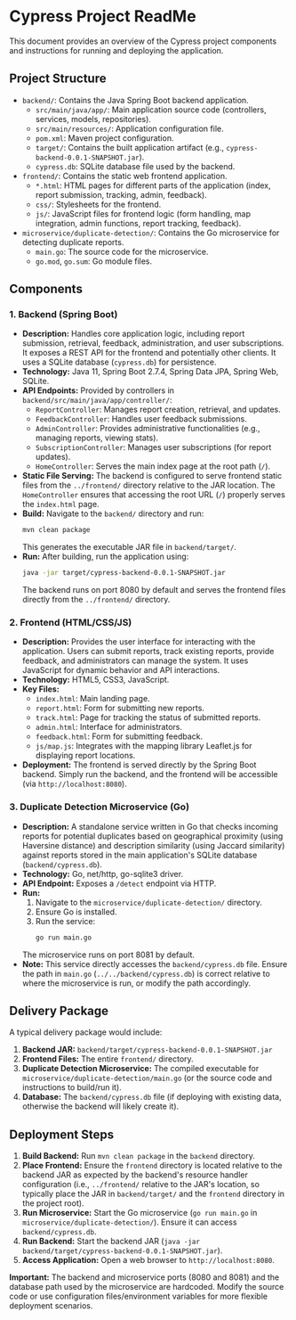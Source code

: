 # Cypress Project ReadMe

This document provides an overview of the Cypress project components and instructions for running and deploying the application.

## Project Structure

-   `backend/`: Contains the Java Spring Boot backend application.
    -   `src/main/java/app/`: Main application source code (controllers, services, models, repositories).
    -   `src/main/resources/`: Application configuration file.
    -   `pom.xml`: Maven project configuration.
    -   `target/`: Contains the built application artifact (e.g., `cypress-backend-0.0.1-SNAPSHOT.jar`).
    -   `cypress.db`: SQLite database file used by the backend.
-   `frontend/`: Contains the static web frontend application.
    -   `*.html`: HTML pages for different parts of the application (index, report submission, tracking, admin, feedback).
    -   `css/`: Stylesheets for the frontend.
    -   `js/`: JavaScript files for frontend logic (form handling, map integration, admin functions, report tracking, feedback).
-   `microservice/duplicate-detection/`: Contains the Go microservice for detecting duplicate reports.
    -   `main.go`: The source code for the microservice.
    -   `go.mod`, `go.sum`: Go module files.

## Components

### 1. Backend (Spring Boot)

-   **Description:** Handles core application logic, including report submission, retrieval, feedback, administration, and user subscriptions. It exposes a REST API for the frontend and potentially other clients. It uses a SQLite database (`cypress.db`) for persistence.
-   **Technology:** Java 11, Spring Boot 2.7.4, Spring Data JPA, Spring Web, SQLite.
-   **API Endpoints:** Provided by controllers in `backend/src/main/java/app/controller/`:
    -   `ReportController`: Manages report creation, retrieval, and updates.
    -   `FeedbackController`: Handles user feedback submissions.
    -   `AdminController`: Provides administrative functionalities (e.g., managing reports, viewing stats).
    -   `SubscriptionController`: Manages user subscriptions (for report updates).
    -   `HomeController`: Serves the main index page at the root path (`/`).
-   **Static File Serving:** The backend is configured to serve frontend static files from the `../frontend/` directory relative to the JAR location. The `HomeController` ensures that accessing the root URL (`/`) properly serves the `index.html` page.
-   **Build:** Navigate to the `backend/` directory and run:
    ```bash
    mvn clean package
    ```
    This generates the executable JAR file in `backend/target/`.
-   **Run:** After building, run the application using:
    ```bash
    java -jar target/cypress-backend-0.0.1-SNAPSHOT.jar
    ```
    The backend runs on port 8080 by default and serves the frontend files directly from the `../frontend/` directory.

### 2. Frontend (HTML/CSS/JS)

-   **Description:** Provides the user interface for interacting with the application. Users can submit reports, track existing reports, provide feedback, and administrators can manage the system. It uses JavaScript for dynamic behavior and API interactions.
-   **Technology:** HTML5, CSS3, JavaScript.
-   **Key Files:**
    -   `index.html`: Main landing page.
    -   `report.html`: Form for submitting new reports.
    -   `track.html`: Page for tracking the status of submitted reports.
    -   `admin.html`: Interface for administrators.
    -   `feedback.html`: Form for submitting feedback.
    -   `js/map.js`: Integrates with the mapping library Leaflet.js for displaying report locations.
-   **Deployment:** The frontend is served directly by the Spring Boot backend. Simply run the backend, and the frontend will be accessible (via `http://localhost:8080`).

### 3. Duplicate Detection Microservice (Go)

-   **Description:** A standalone service written in Go that checks incoming reports for potential duplicates based on geographical proximity (using Haversine distance) and description similarity (using Jaccard similarity) against reports stored in the main application's SQLite database (`backend/cypress.db`).
-   **Technology:** Go, net/http, go-sqlite3 driver.
-   **API Endpoint:** Exposes a `/detect` endpoint via HTTP.
-   **Run:**
    1.  Navigate to the `microservice/duplicate-detection/` directory.
    2.  Ensure Go is installed.
    3.  Run the service:
        ```bash
        go run main.go
        ```
    The microservice runs on port 8081 by default.
-   **Note:** This service directly accesses the `backend/cypress.db` file. Ensure the path in `main.go` (`../../backend/cypress.db`) is correct relative to where the microservice is run, or modify the path accordingly.

## Delivery Package

A typical delivery package would include:

1.  **Backend JAR:** `backend/target/cypress-backend-0.0.1-SNAPSHOT.jar`
2.  **Frontend Files:** The entire `frontend/` directory.
3.  **Duplicate Detection Microservice:** The compiled executable for `microservice/duplicate-detection/main.go` (or the source code and instructions to build/run it).
4.  **Database:** The `backend/cypress.db` file (if deploying with existing data, otherwise the backend will likely create it).

## Deployment Steps

1.  **Build Backend:** Run `mvn clean package` in the `backend` directory.
2.  **Place Frontend:** Ensure the `frontend` directory is located relative to the backend JAR as expected by the backend's resource handler configuration (i.e., `../frontend/` relative to the JAR's location, so typically place the JAR in `backend/target/` and the `frontend` directory in the project root).
3.  **Run Microservice:** Start the Go microservice (`go run main.go` in `microservice/duplicate-detection/`). Ensure it can access `backend/cypress.db`.
4.  **Run Backend:** Start the backend JAR (`java -jar backend/target/cypress-backend-0.0.1-SNAPSHOT.jar`).
5.  **Access Application:** Open a web browser to `http://localhost:8080`.

**Important:** The backend and microservice ports (8080 and 8081) and the database path used by the microservice are hardcoded. Modify the source code or use configuration files/environment variables for more flexible deployment scenarios.
